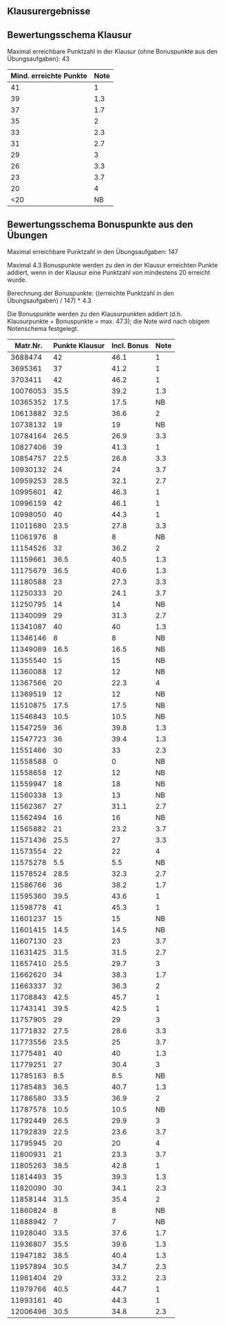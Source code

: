 ## Klausurergebnisse
## Bewertungsschema Klausur

Maximal erreichbare Punktzahl in der Klausur (ohne Bonuspunkte aus den Übungsaufgaben): 43

| Mind. erreichte Punkte | Note |
|---|---|
| 41 | 1 |
| 39 | 1.3 |
| 37 | 1.7 |
| 35 | 2 |
| 33 | 2.3 |
| 31 | 2.7 |
| 29 | 3 |
| 26 | 3.3 |
| 23 | 3.7 |
| 20 | 4 |
| <20 | NB |

## Bewertungsschema Bonuspunkte aus den Übungen

Maximal erreichbare Punktzahl in den Übungsaufgaben: 147

Maximal 4.3 Bonuspunkte werden zu den in der Klausur erreichten Punkte addiert, wenn in der Klausur eine Punktzahl von mindestens 20 
erreicht wurde.

Berechnung der Bonuspunkte: ((erreichte Punktzahl in den Übungsaufgaben) / 147) * 4.3

Die Bonuspunkte werden zu den Klausurpunkten addiert (d.h. Klausurpunkte + Bonuspunkte = max. 47.3); 
die Note wird nach obigem Notenschema festgelegt.

| Matr.Nr. | Punkte Klausur | Incl. Bonus | Note|
|---|---|---|---|
| 3688474 | 42 | 46.1 | 1 |
| 3695361 | 37 | 41.2 | 1 |
| 3703411 | 42 | 46.2 | 1 |
| 10076053 | 35.5 | 39.2 | 1.3 |
| 10365352 | 17.5 | 17.5 | NB |
| 10613882 | 32.5 | 36.6 | 2 |
| 10738132 | 19 | 19 | NB |
| 10784164 | 26.5 | 26.9 | 3.3 |
| 10827406 | 39 | 41.3 | 1 |
| 10854757 | 22.5 | 26.8 | 3.3 |
| 10930132 | 24 | 24 | 3.7 |
| 10959253 | 28.5 | 32.1 | 2.7 |
| 10995601 | 42 | 46.3 | 1 |
| 10996159 | 42 | 46.1 | 1 |
| 10998050 | 40 | 44.3 | 1 |
| 11011680 | 23.5 | 27.8 | 3.3 |
| 11061976 | 8 | 8 | NB |
| 11154526 | 32 | 36.2 | 2 |
| 11159661 | 36.5 | 40.5 | 1.3 |
| 11175679 | 36.5 | 40.6 | 1.3 |
| 11180588 | 23 | 27.3 | 3.3 |
| 11250333 | 20 | 24.1 | 3.7 |
| 11250795 | 14 | 14 | NB |
| 11340099 | 29 | 31.3 | 2.7 |
| 11341087 | 40 | 40 | 1.3 |
| 11346146 | 8 | 8 | NB |
| 11349089 | 16.5 | 16.5 | NB |
| 11355540 | 15 | 15 | NB |
| 11360088 | 12 | 12 | NB |
| 11367566 | 20 | 22.3 | 4 |
| 11369519 | 12 | 12 | NB |
| 11510875 | 17.5 | 17.5 | NB |
| 11546843 | 10.5 | 10.5 | NB |
| 11547259 | 36 | 39.8 | 1.3 |
| 11547723 | 36 | 39.4 | 1.3 |
| 11551466 | 30 | 33 | 2.3 |
| 11558588 | 0 | 0 | NB |
| 11558658 | 12 | 12 | NB |
| 11559947 | 18 | 18 | NB |
| 11560338 | 13 | 13 | NB |
| 11562367 | 27 | 31.1 | 2.7 |
| 11562494 | 16 | 16 | NB |
| 11565882 | 21 | 23.2 | 3.7 |
| 11571436 | 25.5 | 27 | 3.3 |
| 11573554 | 22 | 22 | 4 |
| 11575278 | 5.5 | 5.5 | NB |
| 11578524 | 28.5 | 32.3 | 2.7 |
| 11586766 | 36 | 38.2 | 1.7 |
| 11595360 | 39.5 | 43.6 | 1 |
| 11598778 | 41 | 45.3 | 1 |
| 11601237 | 15 | 15 | NB |
| 11601415 | 14.5 | 14.5 | NB |
| 11607130 | 23 | 23 | 3.7 |
| 11631425 | 31.5 | 31.5 | 2.7 |
| 11657410 | 25.5 | 29.7 | 3 |
| 11662620 | 34 | 38.3 | 1.7 |
| 11663337 | 32 | 36.3 | 2 |
| 11708843 | 42.5 | 45.7 | 1 |
| 11743141 | 39.5 | 42.5 | 1 |
| 11757905 | 29 | 29 | 3 |
| 11771832 | 27.5 | 28.6 | 3.3 |
| 11773556 | 23.5 | 25 | 3.7 |
| 11775481 | 40 | 40 | 1.3 |
| 11779251 | 27 | 30.4 | 3 |
| 11785163 | 8.5 | 8.5 | NB |
| 11785483 | 36.5 | 40.7 | 1.3 |
| 11786580 | 33.5 | 36.9 | 2 |
| 11787578 | 10.5 | 10.5 | NB |
| 11792449 | 26.5 | 29.9 | 3 |
| 11792839 | 22.5 | 23.6 | 3.7 |
| 11795945 | 20 | 20 | 4 |
| 11800931 | 21 | 23.3 | 3.7 |
| 11805263 | 38.5 | 42.8 | 1 |
| 11814493 | 35 | 39.3 | 1.3 |
| 11820090 | 30 | 34.1 | 2.3 |
| 11858144 | 31.5 | 35.4 | 2 |
| 11860824 | 8 | 8 | NB |
| 11888942 | 7 | 7 | NB |
| 11928040 | 33.5 | 37.6 | 1.7 |
| 11936807 | 35.5 | 39.6 | 1.3 |
| 11947182 | 38.5 | 40.4 | 1.3 |
| 11957894 | 30.5 | 34.7 | 2.3 |
| 11961404 | 29 | 33.2 | 2.3 |
| 11979766 | 40.5 | 44.7 | 1 |
| 11993161 | 40 | 44.3 | 1 |
| 12006496 | 30.5 | 34.8 | 2.3 |
